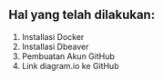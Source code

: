 
## Hal yang telah dilakukan:
1. Installasi Docker
2. Installasi Dbeaver
3. Pembuatan Akun GitHub
4. Link diagram.io ke GitHub
